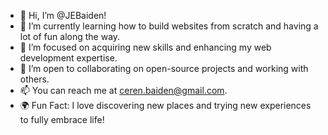 - 👋 Hi, I’m @JEBaiden!
- 👀 I’m currently learning how to build websites from scratch and having a lot of fun along the way.
- 🌱 I’m focused on acquiring new skills and enhancing my web development expertise.
- 💞️ I’m open to collaborating on open-source projects and working with others.
- 📫 You can reach me at [ceren.baiden@gmail.com](mailto:ceren.baiden@gmail.com).
- 🌍 Fun Fact: I love discovering new places and trying new experiences to fully embrace life!
